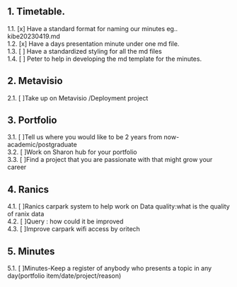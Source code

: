## 1. Timetable.

1.1. [x] Have a standard format for naming our minutes eg.. kibe20230419.md  
1.2. [x] Have a days presentation minute under one md file.  
1.3. [ ] Have a standardized styling for all the md files  
1.4. [ ] Peter to help in developing the md template for the minutes.

## 2. Metavisio

2.1. [ ]Take up on Metavisio /Deployment project

## 3. Portfolio

3.1. [ ]Tell us where you would like to be 2 years from now-academic/postgraduate  
3.2. [ ]Work on Sharon hub for your portfolio  
3.3. [ ]Find a project that you are passionate with that might grow your career

## 4. Ranics

4.1. [ ]Ranics carpark system to help work on Data quality:what is the quality of ranix data  
4.2. [ ]Query : how could it be improved  
4.3. [ ]Improve carpark wifi access by oritech

## 5. Minutes

5.1. [ ]Minutes-Keep a register of anybody who presents a topic in any day(portfolio item/date/project/reason)
